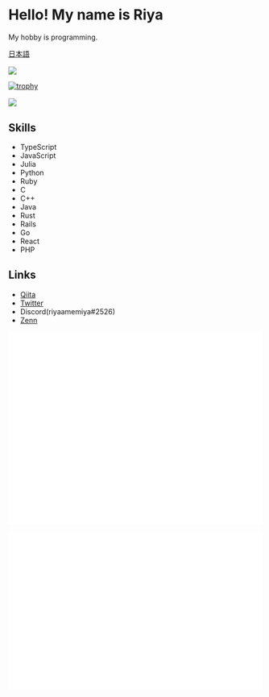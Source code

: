 # Hello! My name is Riya

My hobby is programming.

[日本語](./README.md)

<a href="https://github.com/anuraghazra/github-readme-stats">
    <img align="center" src="https://github-readme-stats.vercel.app/api/top-langs/?username=riya-amemiya&hide=css,scss,makefile,html&layout=compact">
</a>

[![trophy](https://github-profile-trophy.vercel.app/?username=riya-amemiya&column=4)](https://github.com/ryo-ma/github-profile-trophy)

<a href="https://github.com/anuraghazra/github-readme-stats">
    <img align="center" src="https://github-readme-stats.vercel.app/api?username=riya-amemiya&count_private=true&show_icons=true">
</a>

## Skills

+ TypeScript
+ JavaScript
+ Julia
+ Python
+ Ruby
+ C
+ C++
+ Java
+ Rust
+ Rails
+ Go
+ React
+ PHP

## Links

+ [Qiita](https://qiita.com/riya81)
+ [Twitter](https://twitter.com/Riya31377928)
+ Discord(riyaamemiya#2526)
+ [Zenn](https://zenn.dev/riya_amemiya)

![Metrics](https://github.com/riya-amemiya/riya-amemiya/blob/main/metrics.plugin.skyline.svg)

![Metrics](https://github.com/riya-amemiya/riya-amemiya/blob/main/metrics.plugin.calendar.full.svg)
